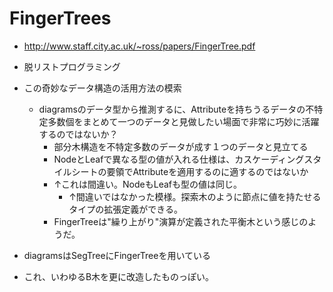 # FingerTrees

- http://www.staff.city.ac.uk/~ross/papers/FingerTree.pdf
- 脱リストプログラミング
- この奇妙なデータ構造の活用方法の模索
  - diagramsのデータ型から推測するに、Attributeを持ちうるデータの不特定多数個をまとめて一つのデータと見做したい場面で非常に巧妙に活躍するのではないか？
    - 部分木構造を不特定多数のデータが成す１つのデータと見立てる
    - NodeとLeafで異なる型の値が入れる仕様は、カスケーディングスタイルシートの要領でAttributeを適用するのに適するのではないか
    - ↑これは間違い。NodeもLeafも型の値は同じ。
      - ↑間違いではなかった模様。探索木のように節点に値を持たせるタイプの拡張定義ができる。
    - FingerTreeは"繰り上がり"演算が定義された平衡木という感じのようだ。

- diagramsはSegTreeにFingerTreeを用いている

- これ、いわゆるB木を更に改造したものっぽい。
